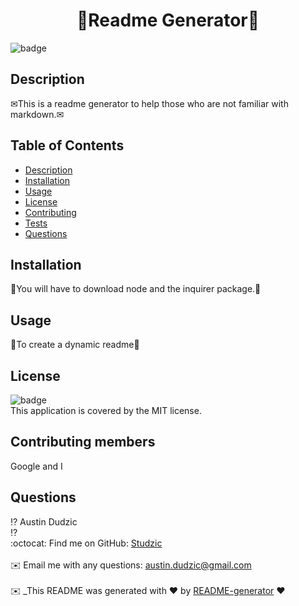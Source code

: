
<h1 align="center">🎇Readme Generator🎇</h1>

![badge](https://img.shields.io/badge/license-MIT-brightgreen)<br />
## Description
 ✉This is a readme generator to help those who are not familiar with markdown.✉
## Table of Contents
- [Description](#description)
- [Installation](#installation)
- [Usage](#usage)
- [License](#license)
- [Contributing](#contributing)
- [Tests](#tests)
- [Questions](#questions)
## Installation
 💠You will have to download node and the inquirer package.💠
## Usage
👥To create a dynamic readme👥
## License
![badge](https://img.shields.io/badge/license-MIT-brightgreen)
<br />
This application is covered by the MIT license. 
## Contributing members
 Google and I

## Questions
⁉ Austin Dudzic <br />⁉
<br />
:octocat: Find me on GitHub: [Studzic](https://github.com/Studzic)<br />
<br />
✉️ Email me with any questions: austin.dudzic@gmail.com<br /><br />✉️ 
_This README was generated with ❤️ by [README-generator](https://github.com/Studzic) ❤️
  